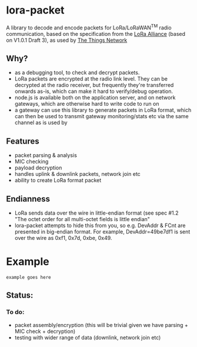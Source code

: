 lora-packet
===========

A library to decode and encode packets for LoRa/LoRaWAN<sup>TM</sup> radio communication, based on the specification from the [LoRa Alliance](https://www.lora-alliance.org/) (based on V1.0.1 Draft 3), as used by [The Things Network](https://www.thethingsnetwork.org/)


## Why?

* as a debugging tool, to check and decrypt packets.  
* LoRa packets are encrypted at the radio link level.  They can be decrypted at the radio receiver, but frequently they're transferred onwards as-is, which can make it hard to verify/debug operation.
* node.js is available both on the application server, and on network gateways, which are otherwise hard to write code to run on
* a gateway can use this library to generate packets in LoRa format, which can then be used to transmit gateway monitoring/stats etc via the same channel as is used by 

## Features

* packet parsing & analysis
* MIC checking
* payload decryption
* handles uplink & downlink packets, network join etc
* ability to create LoRa format packet

## Endianness

* LoRa sends data over the wire in little-endian format  (see spec #1.2 "The  octet  order  for  all  multi-­octet  fields  is  little  endian"
* lora-packet attempts to hide this from you, so e.g. DevAddr & FCnt are presented in big-endian format.  For example, DevAddr=49be7df1 is sent over the wire as 0xf1, 0x7d, 0xbe, 0x49.

# Example

`example goes here`


## Status:

### To do:

* packet assembly/encryption (this will be trivial given we have parsing + MIC check + decryption)
* testing with wider range of data (downlink, network join etc) 


